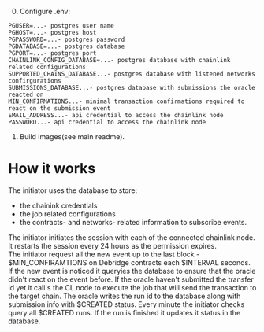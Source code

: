 0. Configure .env:

```
PGUSER=...- postgres user name
PGHOST=...- postgres host
PGPASSWORD=...- postgres password
PGDATABASE=...- postgres database
PGPORT=...- postgres port
CHAINLINK_CONFIG_DATABASE=...- postgres database with chainlink related configurations
SUPPORTED_CHAINS_DATABASE...- postgres database with listened networks confirgurations
SUBMISSIONS_DATABASE...- postgres database with submissions the oracle reacted on
MIN_CONFIRMATIONS...- minimal transaction confirmations required to react on the submission event
EMAIL_ADDRESS...- api credential to access the chainlink node
PASSWORD...- api credential to access the chainlink node
```
1. Build images(see main readme).

# How it works

The initiator uses the database to store:

- the chainink credentials
- the job related configurations
- the contracts- and networks- related information to subscribe events.

The initiator initiates the session with each of the connected chainlink node. It restarts the session every 24 hours as the permission expires.  
The initiator request all the new event up to the last block - $MIN_CONFIRAMTIONS on Debridge contracts each $INTERVAL seconds.
If the new event is noticed it queryies the database to ensure that the oracle didn't react on the event before.
If the oracle haven't submitted the transfer id yet it call's the CL node to execute the job that will send the transaction to the target chain.
The oracle writes the run id to the database along with submission info with $CREATED status.
Every minute the initiator checks query all $CREATED runs. If the run is finished it updates it status in the database.
